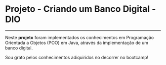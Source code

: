 <h1>Projeto - Criando um Banco Digital - DIO </h1>

<hr>

<p>
  Neste <strong>projeto</strong> foram implementados os conhecimentos em Programação Orientada a Objetos (POO) em Java, através da implementação de um banco digital.
</p>

<span>Sou grato pelos conhecimentos adiquiridos no decorrer no bootcamp!</span>
